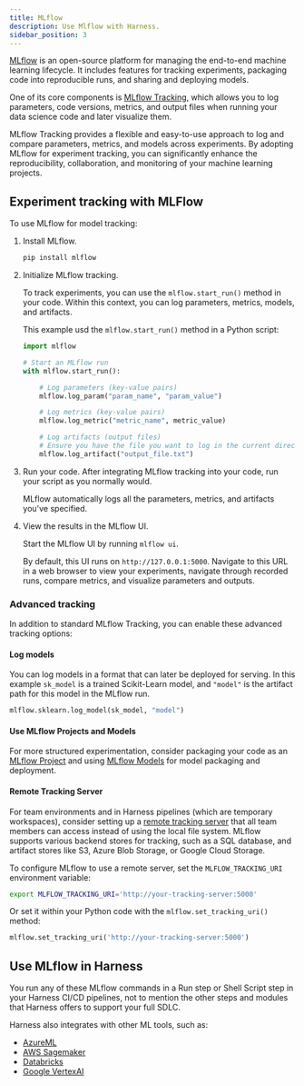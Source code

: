 ```yaml
---
title: MLflow
description: Use Mlflow with Harness.
sidebar_position: 3
---
```


[MLflow](https://mlflow.org/docs/latest/index.html) is an open-source platform for managing the end-to-end machine learning lifecycle. It includes features for tracking experiments, packaging code into reproducible runs, and sharing and deploying models.

One of its core components is [MLflow Tracking](https://mlflow.org/docs/latest/tracking.html), which allows you to log parameters, code versions, metrics, and output files when running your data science code and later visualize them.

MLflow Tracking provides a flexible and easy-to-use approach to log and compare parameters, metrics, and models across experiments. By adopting MLflow for experiment tracking, you can significantly enhance the reproducibility, collaboration, and monitoring of your machine learning projects.

## Experiment tracking with MLFlow

To use MLflow for model tracking:

1. Install MLflow.

   ```sh
   pip install mlflow
   ```

2. Initialize MLflow tracking.

   To track experiments, you can use the `mlflow.start_run()` method in your code. Within this context, you can log parameters, metrics, models, and artifacts.

   This example usd the `mlflow.start_run()` method in a Python script:

   ```python
   import mlflow

   # Start an MLflow run
   with mlflow.start_run():

       # Log parameters (key-value pairs)
       mlflow.log_param("param_name", "param_value")

       # Log metrics (key-value pairs)
       mlflow.log_metric("metric_name", metric_value)

       # Log artifacts (output files)
       # Ensure you have the file you want to log in the current directory
       mlflow.log_artifact("output_file.txt")
   ```

3. Run your code. After integrating MLflow tracking into your code, run your script as you normally would.

   MLflow automatically logs all the parameters, metrics, and artifacts you've specified.

4. View the results in the MLflow UI.

   Start the MLflow UI by running `mlflow ui`.

   By default, this UI runs on `http://127.0.0.1:5000`. Navigate to this URL in a web browser to view your experiments, navigate through recorded runs, compare metrics, and visualize parameters and outputs.

### Advanced tracking

In addition to standard MLflow Tracking, you can enable these advanced tracking options:

#### Log models

You can log models in a format that can later be deployed for serving. In this example `sk_model` is a trained Scikit-Learn model, and `"model"` is the artifact path for this model in the MLflow run.

```python
mlflow.sklearn.log_model(sk_model, "model")
```

#### Use MLflow Projects and Models

For more structured experimentation, consider packaging your code as an [MLflow Project](https://mlflow.org/docs/latest/projects.html) and using [MLflow Models](https://mlflow.org/docs/latest/models.html) for model packaging and deployment.

#### Remote Tracking Server

For team environments and in Harness pipelines (which are temporary workspaces), consider setting up a [remote tracking server](https://mlflow.org/docs/latest/tracking/tutorials/remote-server.html) that all team members can access instead of using the local file system. MLflow supports various backend stores for tracking, such as a SQL database, and artifact stores like S3, Azure Blob Storage, or Google Cloud Storage.

To configure MLflow to use a remote server, set the `MLFLOW_TRACKING_URI` environment variable:

```sh
export MLFLOW_TRACKING_URI='http://your-tracking-server:5000'
```

Or set it within your Python code with the `mlflow.set_tracking_uri()` method:

```python
mlflow.set_tracking_uri('http://your-tracking-server:5000')
```

## Use MLflow in Harness

You run any of these MLflow commands in a Run step or Shell Script step in your Harness CI/CD pipelines, not to mention the other steps and modules that Harness offers to support your full SDLC.

Harness also integrates with other ML tools, such as:

* [AzureML](./mlops-azureml.md)
* [AWS Sagemaker](./mlops-sagemaker.md)
* [Databricks](./mlops-databricks.md)
* [Google VertexAI](./mlops-vertexai.md)
